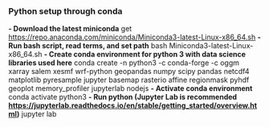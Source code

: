 ### Python setup through conda
**- Download the latest miniconda**
get https://repo.anaconda.com/miniconda/Miniconda3-latest-Linux-x86_64.sh
**- Run bash script, read terms, and set path**
bash Miniconda3-latest-Linux-x86_64.sh
**- Create conda environment for python 3 with data science libraries used here**
conda create -n python3 -c conda-forge -c oggm xarray salem xesmf wrf-python geopandas numpy scipy pandas netcdf4 matplotlib pyresample jupyter basemap rasterio affine regionmask pyhdf geoplot memory_profiler jupyterlab nodejs
**- Activate conda environment**
conda activate python3
**- Run python (Jupyter Lab is recommended https://jupyterlab.readthedocs.io/en/stable/getting_started/overview.html)**
jupyter lab